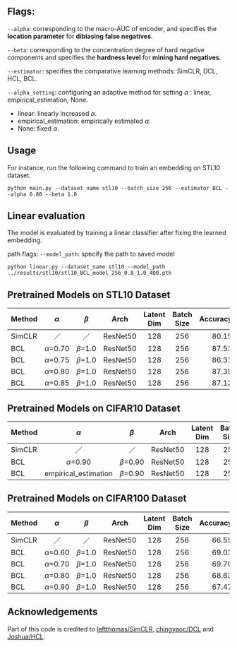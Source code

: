 
## Flags:
`--alpha`: corresponding to the macro-AUC of encoder, and specifies the **location parameter** for **dibiasing false negatives**.

`--beta`: corresponding to the concentration degree of hard negative components and specifies the **hardness level** for **mining hard negatives**.

`--estimator`: specifies the comparative learning methods: SimCLR, DCL, HCL, BCL.

`--alpha_setting`: configuring an adaptive method for setting $\alpha$ : linear, empirical_estimation, None.

- linear: linearly increased $\alpha$.
- empirical_estimation: empirically estimated $\alpha$.
- None: fixed $\alpha$.

## Usage
For instance, run the following command to train an embedding on STL10 dataset.
```
python main.py --dataset_name stl10 --batch_size 256 --estimator BCL --alpha 0.80 --beta 1.0
```

## Linear evaluation
The model is evaluated by training a linear classifier after fixing the learned embedding.

path flags:
`--model_path`: specify the path to saved model
```
python linear.py --dataset_name stl10 --model_path ../results/stl10/stl10_BCL_model_256_0.8_1.0_400.pth
```

## Pretrained Models on STL10 Dataset
|Method  |    $\alpha$     |    $\beta$    | Arch | Latent Dim | Batch Size  | Accuracy(%) | Download | 
|---|:---------------:|:-------------:|:----:|:---:|:---:|:-----------:|:---:|
| SimCLR |        ／        |       ／       | ResNet50 | 128  | 256  |    80.15    |  [model](https://drive.google.com/file/d/1qQE03ztnQCK4dtG-GPwCvF66nq_Mk_mo/view?usp=sharing)| 
| BCL | $\alpha$=0.70 |$\beta$=1.0 | ResNet50 | 128  | 256  |    87.51    |  [model](https://drive.google.com/file/d/18Z4L6F_yT21-GakycPpcq2Jue7KdUssx/view?usp=drive_link)| 
| BCL | $\alpha$=0.75  |$\beta$=1.0 | ResNet50 | 128  | 256  |    86.31    |  [model](https://drive.google.com/file/d/1W7-m9QQMfyFDLEV0BsNs0357tZMW9Tlu/view?usp=drive_link)| 
| BCL | $\alpha$=0.80  |$\beta$=1.0 | ResNet50 | 128  | 256  |    87.35    |  [model](https://drive.google.com/file/d/1vhPi4xt2_TaI_fZyO0pJtz9JYE8g7zLt/view?usp=drive_link)| 
| BCL | $\alpha$=0.85  |$\beta$=1.0 | ResNet50 | 128  | 256  |    87.12    |  [model](https://drive.google.com/file/d/1q28dQe60dUMB4Xp9WP60kY1qfzsRXFIx/view?usp=drive_link)|



## Pretrained Models on CIFAR10 Dataset
|Method  |    $\alpha$     |    $\beta$    | Arch | Latent Dim | Batch Size  | Accuracy(%) | Download | 
|---|:---------------:|:-------------:|:----:|:---:|:---:|:-----------:|:---:|
| SimCLR |        ／        |       ／       | ResNet50 | 128  | 256  |    91.12    |  [model](https://drive.google.com/file/d/1AgKdRXnqBmhTPMAuzwsk1kE-X3OwVGpH/view?usp=drive_link)| 
| BCL | $\alpha$=0.90 |$\beta$=0.90 | ResNet50 | 128  | 256  |    92.12    |  [model](https://drive.google.com/file/d/1iItPK1Bw8BTeVwHrFgO2x_60fLoCxbXA/view?usp=drive_link)| 
| BCL | empirical_estimation  |$\beta$=0.90 | ResNet50 | 128  | 256  |    92.52    |  [model](https://drive.google.com/file/d/1d64DO5A0aYv7Zjxez_Y0RB2tDD35aIw2/view?usp=drive_link)|

## Pretrained Models on CIFAR100 Dataset
|Method  |    $\alpha$     |    $\beta$    | Arch | Latent Dim | Batch Size  | Accuracy(%) | Download | 
|---|:---------------:|:-------------:|:----:|:---:|:---:|:-----------:|:---:|
| SimCLR |        ／        |       ／       | ResNet50 | 128  | 256  |    66.55    |  [model]()| 
| BCL | $\alpha$=0.60 |$\beta$=1.0 | ResNet50 | 128  | 256  |   69.03|  [model](https://drive.google.com/file/d/1neDjZkTw57b2FEk-vwmjJazSq_pZz3Bv/view?usp=drive_link)| 
| BCL | $\alpha$=0.70  |$\beta$=1.0 | ResNet50 | 128  | 256  |  69.70|  [model](https://drive.google.com/file/d/1R5e-h7NiHWiARGyOJVKwzy_cZVaNdTT0/view?usp=drive_link)| 
| BCL | $\alpha$=0.80  |$\beta$=1.0 | ResNet50 | 128  | 256  |  68.63|  [model](https://drive.google.com/file/d/1UFD2OYfuXVuayHns6W0dwtU1psmZxlLm/view?usp=drive_link)| 
| BCL | $\alpha$=0.90  |$\beta$=1.0 | ResNet50 | 128  | 256  |  67.47|  [model](https://drive.google.com/file/d/1x_2PpauCcPIBqy1YpepbqIAGf0cssG9g/view?usp=drive_link)|
## Acknowledgements
Part of this code is credited to [leftthomas/SimCLR](https://github.com/leftthomas/SimCLR), [chingyaoc/DCL](https://github.com/chingyaoc/DCL) and [Joshua/HCL](https://github.com/joshr17/HCL).
